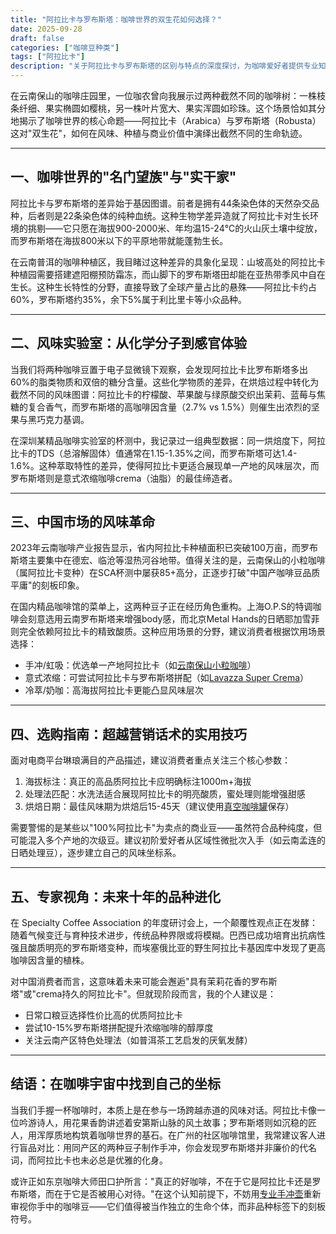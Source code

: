 ```yaml
---
title: "阿拉比卡与罗布斯塔：咖啡世界的双生花如何选择？"
date: 2025-09-28
draft: false
categories: ["咖啡豆种类"]
tags: ["阿拉比卡"]
description: "关于阿拉比卡与罗布斯塔的区别与特点的深度探讨，为咖啡爱好者提供专业知识和实用指南。"
---
```


在云南保山的咖啡庄园里，一位咖农曾向我展示过两种截然不同的咖啡树：一株枝条纤细、果实椭圆如樱桃，另一株叶片宽大、果实浑圆如珍珠。这个场景恰如其分地揭示了咖啡世界的核心命题——阿拉比卡（Arabica）与罗布斯塔（Robusta）这对"双生花"，如何在风味、种植与商业价值中演绎出截然不同的生命轨迹。

---

## 一、咖啡世界的"名门望族"与"实干家"

阿拉比卡与罗布斯塔的差异始于基因图谱。前者是拥有44条染色体的天然杂交品种，后者则是22条染色体的纯种血统。这种生物学差异造就了阿拉比卡对生长环境的挑剔——它只愿在海拔900-2000米、年均温15-24℃的火山灰土壤中绽放，而罗布斯塔在海拔800米以下的平原地带就能蓬勃生长。

在云南普洱的咖啡种植区，我目睹过这种差异的具象化呈现：山坡高处的阿拉比卡种植园需要搭建遮阳棚预防霜冻，而山脚下的罗布斯塔田却能在亚热带季风中自在生长。这种生长特性的分野，直接导致了全球产量占比的悬殊——阿拉比卡约占60%，罗布斯塔约35%，余下5%属于利比里卡等小众品种。

---

## 二、风味实验室：从化学分子到感官体验

当我们将两种咖啡豆置于电子显微镜下观察，会发现阿拉比卡比罗布斯塔多出60%的脂类物质和双倍的糖分含量。这些化学物质的差异，在烘焙过程中转化为截然不同的风味图谱：阿拉比卡的柠檬酸、苹果酸与绿原酸交织出茉莉、蓝莓与焦糖的复合香气，而罗布斯塔的高咖啡因含量（2.7% vs 1.5%）则催生出浓烈的坚果与黑巧克力基调。

在深圳某精品咖啡实验室的杯测中，我记录过一组典型数据：同一烘焙度下，阿拉比卡的TDS（总溶解固体）值通常在1.15-1.35%之间，而罗布斯塔可达1.4-1.6%。这种萃取特性的差异，使得阿拉比卡更适合展现单一产地的风味层次，而罗布斯塔则是意式浓缩咖啡crema（油脂）的最佳缔造者。

---

## 三、中国市场的风味革命

2023年云南咖啡产业报告显示，省内阿拉比卡种植面积已突破100万亩，而罗布斯塔主要集中在德宏、临沧等湿热河谷地带。值得关注的是，云南保山的小粒咖啡（属阿拉比卡变种）在SCA杯测中屡获85+高分，正逐步打破"中国产咖啡豆品质平庸"的刻板印象。

在国内精品咖啡馆的菜单上，这两种豆子正在经历角色重构。上海O.P.S的特调咖啡会刻意选用云南罗布斯塔来增强body感，而北京Metal Hands的日晒耶加雪菲则完全依赖阿拉比卡的精致酸质。这种应用场景的分野，建议消费者根据饮用场景选择：
- 手冲/虹吸：优选单一产地阿拉比卡（如[云南保山小粒咖啡](https://www.amazon.com/s?k=%E4%BA%91%E5%8D%97%E4%BF%9D%E5%B1%B1%E5%B0%8F%E7%B2%92%E5%92%96%E5%95%A1&tag=coffeeprism-20)）
- 意式浓缩：可尝试阿拉比卡与罗布斯塔拼配（如[Lavazza Super Crema](https://www.amazon.com/s?k=Lavazza%20Super%20Crema&tag=coffeeprism-20)）
- 冷萃/奶咖：高海拔阿拉比卡更能凸显风味层次

---

## 四、选购指南：超越营销话术的实用技巧

面对电商平台琳琅满目的产品描述，建议消费者重点关注三个核心参数：
1. 海拔标注：真正的高品质阿拉比卡应明确标注1000m+海拔
2. 处理法匹配：水洗法适合展现阿拉比卡的明亮酸质，蜜处理则能增强甜感
3. 烘焙日期：最佳风味期为烘焙后15-45天（建议使用[真空咖啡罐](https://www.amazon.com/s?k=%E7%9C%9F%E7%A9%BA%E5%92%96%E5%95%A1%E7%BD%90&tag=coffeeprism-20)保存）

需要警惕的是某些以"100%阿拉比卡"为卖点的商业豆——虽然符合品种纯度，但可能混入多个产地的次级豆。建议初阶爱好者从区域性微批次入手（如云南孟连的日晒处理豆），逐步建立自己的风味坐标系。

---

## 五、专家视角：未来十年的品种进化

在 Specialty Coffee Association 的年度研讨会上，一个颠覆性观点正在发酵：随着气候变迁与育种技术进步，传统品种界限或将模糊。巴西已成功培育出抗病性强且酸质明亮的罗布斯塔变种，而埃塞俄比亚的野生阿拉比卡基因库中发现了更高咖啡因含量的植株。

对中国消费者而言，这意味着未来可能会邂逅"具有茉莉花香的罗布斯塔"或"crema持久的阿拉比卡"。但就现阶段而言，我的个人建议是：
- 日常口粮豆选择性价比高的优质阿拉比卡
- 尝试10-15%罗布斯塔拼配提升浓缩咖啡的醇厚度
- 关注云南产区特色处理法（如普洱茶工艺启发的厌氧发酵）

---

## 结语：在咖啡宇宙中找到自己的坐标

当我们手握一杯咖啡时，本质上是在参与一场跨越赤道的风味对话。阿拉比卡像一位吟游诗人，用花果香韵讲述着安第斯山脉的风土故事；罗布斯塔则如沉稳的匠人，用浑厚质地构筑着咖啡世界的基石。在广州的社区咖啡馆里，我常建议客人进行盲品对比：用同产区的两种豆子制作手冲，你会发现罗布斯塔并非廉价的代名词，而阿拉比卡也未必总是优雅的化身。

或许正如东京咖啡大师田口护所言："真正的好咖啡，不在于它是阿拉比卡还是罗布斯塔，而在于它是否被用心对待。"在这个认知前提下，不妨用[专业手冲壶](https://www.amazon.com/s?k=%E4%B8%93%E4%B8%9A%E6%89%8B%E5%86%B2%E5%A3%B6&tag=coffeeprism-20)重新审视你手中的咖啡豆——它们值得被当作独立的生命个体，而非品种标签下的刻板符号。
